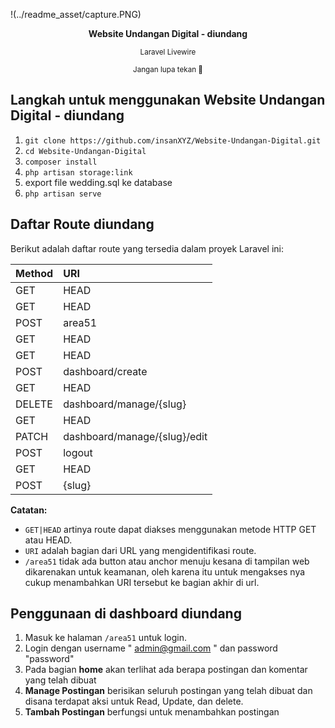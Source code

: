 !(../readme_asset/capture.PNG)
<p align="center"><strong>Website Undangan Digital - diundang</strong></p>
<p align="center"><sub>Laravel Livewire</sub></p>
<p align="center"><sub>Jangan lupa tekan 🌟</sub></p>

## Langkah untuk menggunakan Website Undangan Digital - diundang

1. ```git clone https://github.com/insanXYZ/Website-Undangan-Digital.git```
2. ```cd Website-Undangan-Digital```
3. ```composer install```
4. ```php artisan storage:link```
5. export file wedding.sql ke database
6. ```php artisan serve```

## Daftar Route diundang

Berikut adalah daftar route yang tersedia dalam proyek Laravel ini:

| Method       | URI                                     |
|:-------------|:----------------------------------------|
| GET|HEAD     | /                                       |
| GET|HEAD     | area51                                  |
| POST         | area51                                  |
| GET|HEAD     | dashboard                               |
| GET|HEAD     | dashboard/create                        |
| POST         | dashboard/create                        |
| GET|HEAD     | dashboard/manage                        |
| DELETE       | dashboard/manage/{slug}                 |
| GET|HEAD     | dashboard/manage/{slug}/edit            |
| PATCH        | dashboard/manage/{slug}/edit            |
| POST         | logout                                  |
| GET|HEAD     | {slug}                                  |
| POST         | {slug}                                  |

**Catatan:**
- `GET|HEAD` artinya route dapat diakses menggunakan metode HTTP GET atau HEAD.
- `URI` adalah bagian dari URL yang mengidentifikasi route.
- `/area51` tidak ada button atau anchor menuju kesana di tampilan web dikarenakan untuk keamanan, oleh karena itu untuk mengakses nya cukup menambahkan URI tersebut ke bagian akhir di url.

## Penggunaan di dashboard diundang

1. Masuk ke halaman ```/area51``` untuk login.
2. Login dengan username " admin@gmail.com " dan password "password"
3. Pada bagian **home** akan terlihat ada berapa postingan dan komentar yang telah dibuat
4. **Manage Postingan** berisikan seluruh postingan yang telah dibuat dan disana terdapat aksi untuk Read, Update, dan delete.
5. **Tambah Postingan** berfungsi untuk menambahkan postingan
